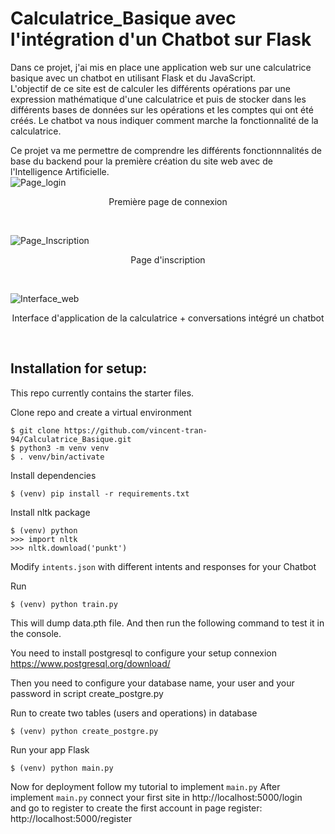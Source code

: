 # Calculatrice_Basique avec l'intégration d'un Chatbot sur Flask 

Dans ce projet, j'ai mis en place une application web sur une calculatrice basique avec un chatbot en utilisant Flask et du JavaScript. <br>
L'objectif de ce site est de calculer les différents opérations par une expression mathématique d'une calculatrice et puis
de stocker dans les différents bases de données sur les opérations et les comptes qui ont été créés.
Le chatbot va nous indiquer comment marche la fonctionnalité de la calculatrice.

Ce projet va me permettre de comprendre les différents fonctionnnalités de base du backend pour la première création du site web avec de l'Intelligence Artificielle. <br>
![Page_login](https://github.com/vincent-tran-94/Web_Calculatrice_Chatbot/assets/73304946/2a46ee08-0e3e-44e3-9a35-3f579714ee2e) <br>
<p style="text-align: center;"> Première page de connexion </p> <br>

![Page_Inscription](https://github.com/vincent-tran-94/Web_Calculatrice_Chatbot/assets/73304946/6a556837-4110-4396-b63a-c1924704969a) <br>
<p style="text-align: center;"> Page d'inscription </p> <br>

![Interface_web](https://github.com/vincent-tran-94/Web_Calculatrice_Chatbot/assets/73304946/3a85ace5-d589-4dce-858a-81d7573394e6) <br>
<p style="text-align: center;"> Interface d'application de la calculatrice + conversations intégré un chatbot </p> <br>

## Installation for setup:
This repo currently contains the starter files.

Clone repo and create a virtual environment
```
$ git clone https://github.com/vincent-tran-94/Calculatrice_Basique.git
$ python3 -m venv venv
$ . venv/bin/activate
```
Install dependencies
```
$ (venv) pip install -r requirements.txt 
```
Install nltk package
```
$ (venv) python
>>> import nltk
>>> nltk.download('punkt')
```
Modify `intents.json` with different intents and responses for your Chatbot

Run
```
$ (venv) python train.py
```
This will dump data.pth file. And then run the following command to test it in the console.

You need to install postgresql to configure your setup connexion
https://www.postgresql.org/download/

Then you need to configure your database name, your user and your password in script create_postgre.py 

Run to create two tables (users and operations) in database 
```
$ (venv) python create_postgre.py
```
Run your app Flask 
```
$ (venv) python main.py
```
Now for deployment follow my tutorial to implement `main.py`
After implement `main.py` connect your first site in http://localhost:5000/login  <br>
and go to register to create the first account in page register: http://localhost:5000/register <br>

